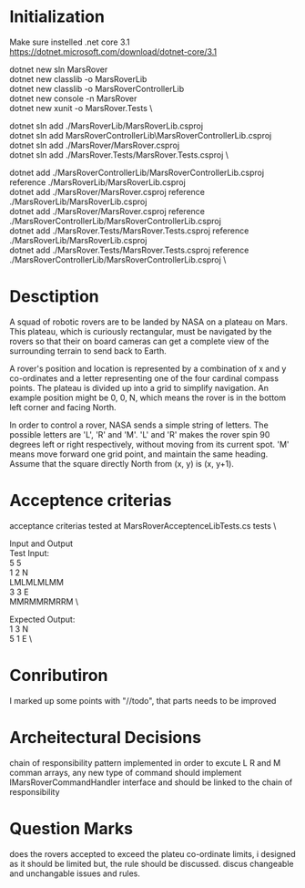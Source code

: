 # Initialization

Make sure instelled .net core 3.1
https://dotnet.microsoft.com/download/dotnet-core/3.1

dotnet new sln MarsRover \
dotnet new classlib -o MarsRoverLib \
dotnet new classlib -o MarsRoverControllerLib \
dotnet new console -n MarsRover \
dotnet new xunit -o MarsRover.Tests \

dotnet sln add ./MarsRoverLib/MarsRoverLib.csproj \
dotnet sln add MarsRoverControllerLib\MarsRoverControllerLib.csproj \
dotnet sln add ./MarsRover/MarsRover.csproj \
dotnet sln add ./MarsRover.Tests/MarsRover.Tests.csproj \

dotnet add ./MarsRoverControllerLib/MarsRoverControllerLib.csproj reference ./MarsRoverLib/MarsRoverLib.csproj \
dotnet add ./MarsRover/MarsRover.csproj reference ./MarsRoverLib/MarsRoverLib.csproj \
dotnet add ./MarsRover/MarsRover.csproj reference ./MarsRoverControllerLib/MarsRoverControllerLib.csproj \
dotnet add ./MarsRover.Tests/MarsRover.Tests.csproj reference ./MarsRoverLib/MarsRoverLib.csproj \
dotnet add ./MarsRover.Tests/MarsRover.Tests.csproj reference ./MarsRoverControllerLib/MarsRoverControllerLib.csproj \

# Desctiption

A squad of robotic rovers are to be landed by NASA on a plateau on Mars. This plateau, which is curiously rectangular, must be navigated by the rovers so that their on board cameras can get a complete view of the surrounding terrain to send back to Earth.

A rover's position and location is represented by a combination of x and y co-ordinates and a letter representing one of the four cardinal compass points. The plateau is divided up into a grid to simplify navigation. An example position might be 0, 0, N, which means the rover is in the bottom left corner and facing North.

In order to control a rover, NASA sends a simple string of letters. The possible letters are 'L', 'R' and 'M'. 'L' and 'R' makes the rover spin 90 degrees left or right respectively, without moving from its current spot. 'M' means move forward one grid point, and maintain the same heading.
Assume that the square directly North from (x, y) is (x, y+1).

# Acceptence criterias

acceptance criterias tested at MarsRoverAcceptenceLibTests.cs tests \

Input and Output \
Test Input: \
5 5 \
1 2 N \
LMLMLMLMM \
3 3 E \
MMRMMRMRRM \

Expected Output: \
1 3 N \
5 1 E \

# Conributiron

I marked up some points with "//todo", that parts needs to be improved

# Archeitectural Decisions

chain of responsibility pattern implemented in order to excute L R and M comman arrays, any new type of command should implement IMarsRoverCommandHandler interface and should be linked to the chain of responsibility

# Question Marks

does the rovers accepted to exceed the plateu co-ordinate limits, i designed as it should be limited but, the rule should be discussed.
discus changeable and unchangable issues and rules.
